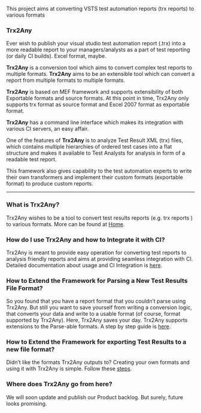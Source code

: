 This project aims at converting VSTS test automation reports (trx reports) to various formats

### Trx2Any

Ever wish to publish your visual studio test automation report (.trx) into a more readable report to your managers/analysts as a part of test reporting (or daily CI builds). Excel format, maybe.

**Trx2Any** is a conversion tool which aims to convert complex test reports to multiple formats. **Trx2Any** aims to be an extensible tool which can convert a report from multiple formats to multiple formats.

**Trx2Any** is based on MEF framework and supports extensibility of both Exportable formats and source formats. At this point in time, Trx2Any only supports trx format as source format and Excel 2007 format as exportable format.

**Trx2Any** has a command line interface which makes its integration with various CI servers, an easy affair.

One of the features of **Trx2Any** is to analyze Test Result XML (trx) files, which contains multiple hierarchies of ordered test cases into a flat structure and makes it available to Test Analysts for analysis in form of a readable test report.

This framework also gives capability to the test automation experts to write their own transformers and implement their custom formats (exportable format) to produce custom reports.


***


### What is Trx2Any?
Trx2Any wishes to be a tool to convert test results reports (e.g. trx reports ) to various formats. More can be found at [Home](https://github.com/TestAutomator/Trx2Any/blob/master/README.md).
 
### How do I use Trx2Any and how to Integrate it with CI?
Trx2Any is meant to provide easy operation for converting test reports to analysis friendly reports and aims at providing seamless integration with CI.
Detailed documentation about usage and CI Integration is [here](https://github.com/TestAutomator/Trx2Any/wiki/Usage-and-CI-Integration).
 
### How to Extend the Framework for Parsing a New Test Results File Format?
So you found that you have a report format that you couldn’t parse using Trx2Any. But still you want to save yourself from writing a conversion logic, that converts your data and write to a usable format (of course, format supported by Trx2Any). Here, Trx2Any saves your day. Trx2Any supports extensions to the Parse-able formats. A step by step guide is [here](https://github.com/TestAutomator/Trx2Any/wiki/Extending-the-Framework-for-Exporting-Test-Results-to-a-New-Format).
 
### How to Extend the Framework for exporting Test Results to a new file format?
Didn’t like the formats Trx2Any outputs to? Creating your own formats and using it with Trx2Any is simple. Follow these [steps](https://github.com/TestAutomator/Trx2Any/wiki/Extending-the-Framework-for-Parsing-a-New-Test-Results-File-Format).
 
### Where does Trx2Any go from here?
We will soon update and publish our Product backlog. But surely, future looks promising.
